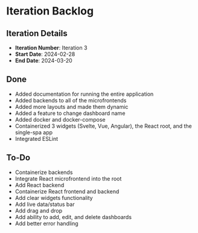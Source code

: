 # Iteration Backlog

## Iteration Details
- **Iteration Number**: Iteration 3
- **Start Date**: 2024-02-28
- **End Date**: 2024-03-20

## Done
- Added documentation for running the entire application
- Added backends to all of the microfrontends
- Added more layouts and made them dynamic
- Added a feature to change dashboard name
- Added docker and docker-compose
- Containerized 3 widgets (Svelte, Vue, Angular), the React root, and the single-spa app
- Integrated ESLint

## To-Do
- Containerize backends
- Integrate React microfrontend into the root
- Add React backend
- Containerize React frontend and backend
- Add clear widgets functionality
- Add live data/status bar
- Add drag and drop
- Add ability to add, edit, and delete dashboards
- Add better error handling